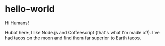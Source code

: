 # hello-world

Hi Humans!

Hubot here, I like Node.js and Coffeescript {that's what I'm made of!).
I've had tacos on the moon and find them far superior to Earth tacos.
